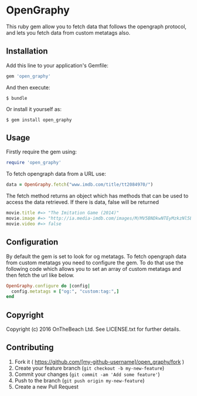 # OpenGraphy

This ruby gem allow you to fetch data that follows the opengraph protocol, and lets you fetch data from custom metatags also.

## Installation

Add this line to your application's Gemfile:

```ruby
gem 'open_graphy'
```

And then execute:

    $ bundle

Or install it yourself as:

    $ gem install open_graphy

## Usage

Firstly require the gem using:
```ruby
require 'open_graphy'
```

To fetch opengraph data from a URL use:
```ruby
data = OpenGraphy.fetch("www.imdb.com/title/tt2084970/")
```
The fetch method returns an object which has methods that can be used to access the data retrieved. If there is data, false will be returned
```ruby
movie.title #=> "The Imitation Game (2014)"
movie.image #=> "http://ia.media-imdb.com/images/M/MV5BNDkwNTEyMzkzNl5BMl5BanBnXkFtZTgwNTAwNzk3MjE@._V1_.jpg"
movie.video #=> false
```

## Configuration
By default the gem is set to look for og metatags.
To fetch opengraph data from custom metatags you need to configure the gem. To do that use the following code which allows you to set an array of custom metatags and then fetch the url like below.
```ruby
OpenGraphy.configure do |config|
  config.metatags = ["og:", "custom:tag:",]
end
```

## Copyright

Copyright (c) 2016 OnTheBeach Ltd. See LICENSE.txt for further details.

## Contributing

1. Fork it ( https://github.com/[my-github-username]/open_graphy/fork )
2. Create your feature branch (`git checkout -b my-new-feature`)
3. Commit your changes (`git commit -am 'Add some feature'`)
4. Push to the branch (`git push origin my-new-feature`)
5. Create a new Pull Request
